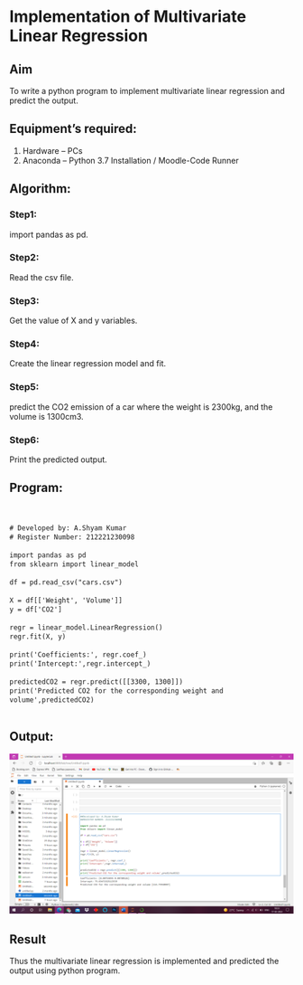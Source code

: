 # Implementation of Multivariate Linear Regression
## Aim
To write a python program to implement multivariate linear regression and predict the output.
## Equipment’s required:
1.	Hardware – PCs
2.	Anaconda – Python 3.7 Installation / Moodle-Code Runner
## Algorithm:
### Step1:
import pandas as pd.

### Step2:
Read the csv file.

### Step3:
Get the value of X and y variables.

### Step4:
Create the linear regression model and fit.

### Step5:
predict the CO2 emission of a car where the weight is 2300kg, and the volume is 1300cm3.

### Step6:
Print the predicted output.

## Program:
```


# Developed by: A.Shyam Kumar
# Register Number: 212221230098

import pandas as pd
from sklearn import linear_model

df = pd.read_csv("cars.csv")

X = df[['Weight', 'Volume']]
y = df['CO2']

regr = linear_model.LinearRegression()
regr.fit(X, y)

print('Coefficients:', regr.coef_)
print('Intercept:',regr.intercept_)

predictedCO2 = regr.predict([[3300, 1300]])
print('Predicted CO2 for the corresponding weight and volume',predictedCO2)


```
## Output:

![out](scr1.png)

## Result

Thus the multivariate linear regression is implemented and predicted the output using python program.